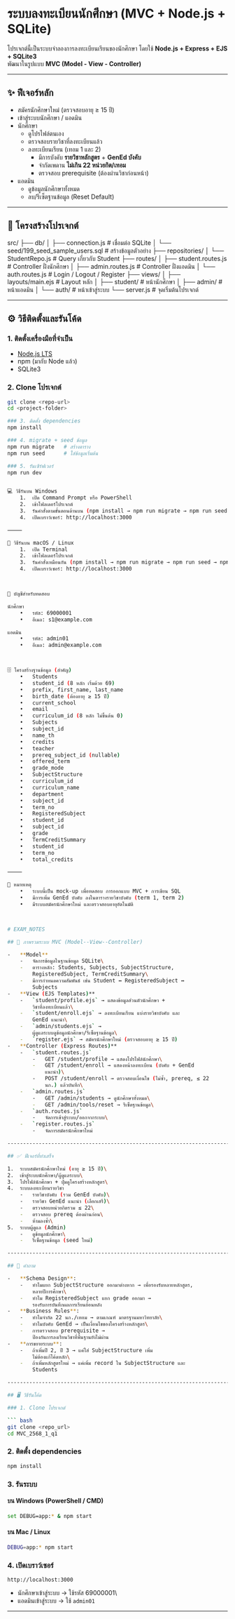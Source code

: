 # ระบบลงทะเบียนนักศึกษา (MVC + Node.js + SQLite)

โปรเจกต์นี้เป็นระบบจำลองการลงทะเบียนเรียนของนักศึกษา โดยใช้ **Node.js + Express + EJS + SQLite3**  
พัฒนาในรูปแบบ **MVC (Model - View - Controller)**

---

## ✨ ฟีเจอร์หลัก

- สมัครนักศึกษาใหม่ (ตรวจสอบอายุ ≥ 15 ปี)
- เข้าสู่ระบบนักศึกษา / แอดมิน
- นักศึกษา
  - ดูโปรไฟล์ตนเอง
  - ตรวจสอบรายวิชาที่ลงทะเบียนแล้ว
  - ลงทะเบียนเรียน (เทอม 1 และ 2)
    - มีการบังคับ **รายวิชาหลักสูตร** + **GenEd บังคับ**
    - จำกัดเพดาน **ไม่เกิน 22 หน่วยกิต/เทอม**
    - ตรวจสอบ prerequisite (ต้องผ่านวิชาก่อนหน้า)
- แอดมิน
  - ดูข้อมูลนักศึกษาทั้งหมด
  - ลบ/รีเซ็ตฐานข้อมูล (Reset Default)

---

## 📂 โครงสร้างโปรเจกต์

src/
├── db/
│    ├── connection.js          # เชื่อมต่อ SQLite
│    └── seed/199_seed_sample_users.sql  # สร้างข้อมูลตัวอย่าง
├── repositories/
│    └── StudentRepo.js         # Query เกี่ยวกับ Student
├── routes/
│    ├── student.routes.js      # Controller ฝั่งนักศึกษา
│    ├── admin.routes.js        # Controller ฝั่งแอดมิน
│    └── auth.routes.js         # Login / Logout / Register
├── views/
│    ├── layouts/main.ejs       # Layout หลัก
│    ├── student/               # หน้านักศึกษา
│    ├── admin/                 # หน้าแอดมิน
│    └── auth/                  # หน้าเข้าสู่ระบบ
└── server.js                   # จุดเริ่มต้นโปรเจกต์

---

## ⚙️ วิธีติดตั้งและรันโค้ด

### 1. ติดตั้งเครื่องมือที่จำเป็น
- [Node.js LTS](https://nodejs.org/)
- npm (มากับ Node แล้ว)
- SQLite3

### 2. Clone โปรเจกต์
```bash
git clone <repo-url>
cd <project-folder>

### 3. ติดตั้ง dependencies
npm install

### 4. migrate + seed ข้อมูล
npm run migrate   # สร้างตาราง
npm run seed      # ใส่ข้อมูลเริ่มต้น

### 5. รันเซิร์ฟเวอร์
npm run dev


💻 วิธีรันบน Windows
	1.	เปิด Command Prompt หรือ PowerShell
	2.	เข้าโฟลเดอร์โปรเจกต์
	3.	รันคำสั่งตามขั้นตอนด้านบน (npm install → npm run migrate → npm run seed → npm run dev)
	4.	เปิดเบราว์เซอร์: http://localhost:3000

⸻

🍏 วิธีรันบน macOS / Linux
	1.	เปิด Terminal
	2.	เข้าโฟลเดอร์โปรเจกต์
	3.	รันคำสั่งเหมือนกัน (npm install → npm run migrate → npm run seed → npm run dev)
	4.	เปิดเบราว์เซอร์: http://localhost:3000



🔑 บัญชีสำหรับทดสอบ

นักศึกษา
	•	รหัส: 69000001
	•	อีเมล: s1@example.com

แอดมิน
	•	รหัส: admin01
	•	อีเมล: admin@example.com



🗄️ โครงสร้างฐานข้อมูล (สำคัญ)
	•	Students
	•	student_id (8 หลัก เริ่มด้วย 69)
	•	prefix, first_name, last_name
	•	birth_date (ต้องอายุ ≥ 15 ปี)
	•	current_school
	•	email
	•	curriculum_id (8 หลัก ไม่ขึ้นต้น 0)
	•	Subjects
	•	subject_id
	•	name_th
	•	credits
	•	teacher
	•	prereq_subject_id (nullable)
	•	offered_term
	•	grade_mode
	•	SubjectStructure
	•	curriculum_id
	•	curriculum_name
	•	department
	•	subject_id
	•	term_no
	•	RegisteredSubject
	•	student_id
	•	subject_id
	•	grade
	•	TermCreditSummary
	•	student_id
	•	term_no
	•	total_credits

⸻

📝 หมายเหตุ
	•	ระบบนี้เป็น mock-up เพื่อทดสอบ การออกแบบ MVC + การเขียน SQL
	•	มีการเพิ่ม GenEd บังคับ ลงในตารางรายวิชาบังคับ (term 1, term 2)
	•	มีระบบสมัครนักศึกษาใหม่ และตรวจสอบอายุอัตโนมัติ



# EXAM_NOTES

## 📝 ภาพรวมระบบ MVC (Model--View--Controller)

-   **Model**
    -   จัดการข้อมูลในฐานข้อมูล SQLite\
    -   ตารางหลัก: Students, Subjects, SubjectStructure,
        RegisteredSubject, TermCreditSummary\
    -   มีการกำหนดความสัมพันธ์ เช่น Student ↔ RegisteredSubject ↔
        Subjects
-   **View (EJS Templates)**
    -   `student/profile.ejs` → แสดงข้อมูลส่วนตัวนักศึกษา +
        วิชาที่ลงทะเบียนแล้ว\
    -   `student/enroll.ejs` → ลงทะเบียนเรียน แบ่งรายวิชาบังคับ และ
        GenEd แนะนำ\
    -   `admin/students.ejs` →
        ผู้ดูแลระบบดูข้อมูลนักศึกษา/รีเซ็ตฐานข้อมูล\
    -   `register.ejs` → สมัครนักศึกษาใหม่ (ตรวจสอบอายุ ≥ 15 ปี)
-   **Controller (Express Routes)**
    -   `student.routes.js`
        -   GET /student/profile → แสดงโปรไฟล์นักศึกษา\
        -   GET /student/enroll → แสดงหน้าลงทะเบียน (บังคับ + GenEd
            แนะนำ)\
        -   POST /student/enroll → ตรวจสอบเงื่อนไข (ไม่ซ้ำ, prereq, ≤ 22
            นก.) แล้วบันทึก\
    -   `admin.routes.js`
        -   GET /admin/students → ดูนักศึกษาทั้งหมด\
        -   GET /admin/tools/reset → รีเซ็ตฐานข้อมูล\
    -   `auth.routes.js`
        -   จัดการเข้าสู่ระบบ/ออกจากระบบ\
    -   `register.routes.js`
        -   จัดการสมัครนักศึกษาใหม่

------------------------------------------------------------------------

## ✅ ฟีเจอร์ที่ทำเสร็จ

1.  ระบบสมัครนักศึกษาใหม่ (อายุ ≥ 15 ปี)\
2.  เข้าสู่ระบบนักศึกษา/ผู้ดูแลระบบ\
3.  โปรไฟล์นักศึกษา + ปุ่มดูโครงสร้างหลักสูตร\
4.  ระบบลงทะเบียนรายวิชา
    -   รายวิชาบังคับ (รวม GenEd บังคับ)\
    -   รายวิชา GenEd แนะนำ (เลือกเสรี)\
    -   ตรวจสอบหน่วยกิตรวม ≤ 22\
    -   ตรวจสอบ prereq ต้องผ่านก่อน\
    -   ห้ามลงซ้ำ\
5.  ระบบผู้ดูแล (Admin)
    -   ดูข้อมูลนักศึกษา\
    -   รีเซ็ตฐานข้อมูล (seed ใหม่)

------------------------------------------------------------------------

## 📌 คำถาม

-   **Schema Design**:
    -   ทำไมแยก SubjectStructure ออกมาต่างหาก → เพื่อรองรับหลายหลักสูตร,
        หลายปีการศึกษา\
    -   ทำไม RegisteredSubject แยก grade ออกมา →
        รองรับการบันทึกผลการเรียนย้อนหลัง
-   **Business Rules**:
    -   ทำไมจำกัด 22 นก./เทอม → ตามเกณฑ์ มาตรฐานมหาวิทยาลัย\
    -   ทำไมบังคับ GenEd → เป็นเงื่อนไขของโครงสร้างหลักสูตร\
    -   การตรวจสอบ prerequisite →
        ป้องกันการลงเรียนวิชาที่พื้นฐานยังไม่ผ่าน
-   **การขยายระบบ**:
    -   ถ้าเพิ่มปี 2, ปี 3 → แค่ใส่ SubjectStructure เพิ่ม
        ไม่ต้องแก้โค้ดหลัก\
    -   ถ้าเพิ่มหลักสูตรใหม่ → แค่เพิ่ม record ใน SubjectStructure และ
        Students

------------------------------------------------------------------------

## 🖥 วิธีรันโค้ด

### 1. Clone โปรเจกต์

``` bash
git clone <repo_url>
cd MVC_2568_1_q1
```

### 2. ติดตั้ง dependencies

``` bash
npm install
```

### 3. รันระบบ

#### บน Windows (PowerShell / CMD)

``` bash
set DEBUG=app:* & npm start
```

#### บน Mac / Linux

``` bash
DEBUG=app:* npm start
```

### 4. เปิดเบราว์เซอร์

    http://localhost:3000

-   นักศึกษาเข้าสู่ระบบ → ใช้รหัส 69000001\
-   แอดมินเข้าสู่ระบบ → ใช้ `admin01`

------------------------------------------------------------------------



